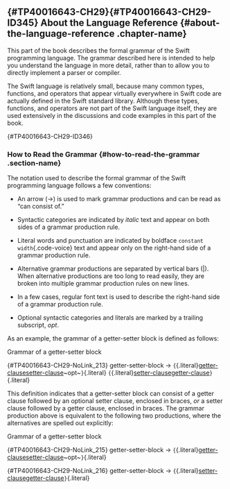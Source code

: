 <div class="content-wrapper">

<div id="chapter_container" class="conceptualwithtasks">

[‌](){#TP40016643-CH29}[‌](){#TP40016643-CH29-ID345}
About the Language Reference {#about-the-language-reference .chapter-name}
----------------------------

<div class="section section">

This part of the book describes the formal grammar of the Swift
programming language. The grammar described here is intended to help you
understand the language in more detail, rather than to allow you to
directly implement a parser or compiler.

The Swift language is relatively small, because many common types,
functions, and operators that appear virtually everywhere in Swift code
are actually defined in the Swift standard library. Although these
types, functions, and operators are not part of the Swift language
itself, they are used extensively in the discussions and code examples
in this part of the book.

</div>

<div class="section section">

[‌](){#TP40016643-CH29-ID346}
### How to Read the Grammar {#how-to-read-the-grammar .section-name}

The notation used to describe the formal grammar of the Swift
programming language follows a few conventions:

-   An arrow (→) is used to mark grammar productions and can be read as
    “can consist of.”

-   Syntactic categories are indicated by *italic* text and appear on
    both sides of a grammar production rule.

-   Literal words and punctuation are indicated by boldface
    `constant width`{.code-voice} text and appear only on the right-hand
    side of a grammar production rule.

-   Alternative grammar productions are separated by vertical bars (|).
    When alternative productions are too long to read easily, they are
    broken into multiple grammar production rules on new lines.

-   In a few cases, regular font text is used to describe the right-hand
    side of a grammar production rule.

-   Optional syntactic categories and literals are marked by a trailing
    subscript, *opt*.

As an example, the grammar of a getter-setter block is defined as
follows:

<div class="syntax-defs">

Grammar of a getter-setter block

<div class="syntax-defs-group">

[‌](){#TP40016643-CH29-NoLink_213} <span class="syntax-def-name">
getter-setter-block </span> <span class="arrow"> → </span><span
class="alternative"> `{`{.literal}<span
class="syntactic-cat">[getter-clause](Declarations.md#getter-clause)</span><span
class="optional"><span
class="syntactic-cat">[setter-clause](Declarations.md#setter-clause)</span>~opt~</span>`}`{.literal}
</span><span class="alternative"> `{`{.literal}<span
class="syntactic-cat">[setter-clause](Declarations.md#setter-clause)</span><span
class="syntactic-cat">[getter-clause](Declarations.md#getter-clause)</span>`}`{.literal}
</span>

</div>

</div>

This definition indicates that a getter-setter block can consist of a
getter clause followed by an optional setter clause, enclosed in braces,
*or* a setter clause followed by a getter clause, enclosed in braces.
The grammar production above is equivalent to the following two
productions, where the alternatives are spelled out explicitly:

<div class="syntax-defs">

Grammar of a getter-setter block

<div class="syntax-defs-group">

[‌](){#TP40016643-CH29-NoLink_215} <span class="syntax-def-name">
getter-setter-block </span> <span class="arrow"> →
</span>`{`{.literal}<span
class="syntactic-cat">[getter-clause](Declarations.md#getter-clause)</span><span
class="optional"><span
class="syntactic-cat">[setter-clause](Declarations.md#setter-clause)</span>~opt~</span>`}`{.literal}

[‌](){#TP40016643-CH29-NoLink_216} <span class="syntax-def-name">
getter-setter-block </span> <span class="arrow"> →
</span>`{`{.literal}<span
class="syntactic-cat">[setter-clause](Declarations.md#setter-clause)</span><span
class="syntactic-cat">[getter-clause](Declarations.md#getter-clause)</span>`}`{.literal}

</div>

</div>

</div>

</div>

</div>
